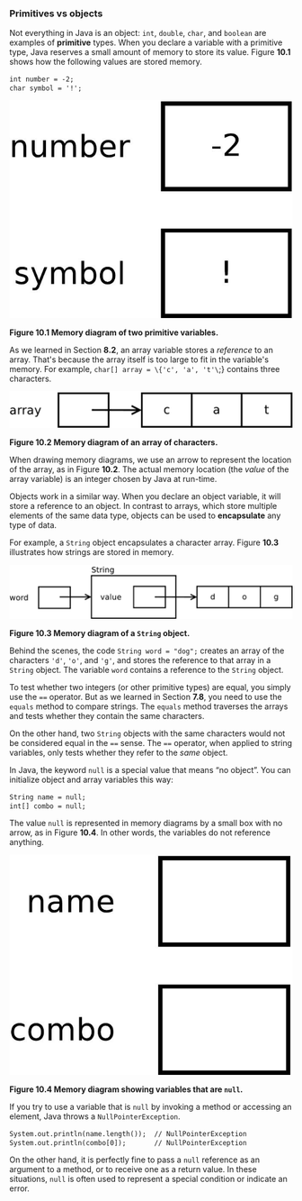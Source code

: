 ###  Primitives vs objects



Not everything in Java is an object: `int`, `double`, `char`, and `boolean` are examples of **primitive** types.
When you declare a variable with a primitive type, Java reserves a small amount of memory to store its value.
Figure **10.1** shows how the following values are stored memory.

```code
int number = -2;
char symbol = '!';
```

![Figure 10.1 Memory diagram of two primitive variables.](figs/mem1.jpg)

**Figure 10.1 Memory diagram of two primitive variables.**


As we learned in Section **8.2**, an array variable stores a *reference* to an array.
That's because the array itself is too large to fit in the variable's memory.
For example, `char[] array = \{'c', 'a', 't'\`;} contains three characters.

![Figure 10.2 Memory diagram of an array of characters.](figs/mem2.jpg)

**Figure 10.2 Memory diagram of an array of characters.**

When drawing memory diagrams, we use an arrow to represent the location of the array, as in Figure **10.2**.
The actual memory location (the *value* of the array variable) is an integer chosen by Java at run-time.

Objects work in a similar way.
When you declare an object variable, it will store a reference to an object.
In contrast to arrays, which store multiple elements of the same data type, objects can be used to **encapsulate** any type of data.

For example, a `String` object encapsulates a character array.
Figure **10.3** illustrates how strings are stored in memory.

![Figure 10.3 Memory diagram of a `String` object.](figs/mem3.jpg)

**Figure 10.3 Memory diagram of a `String` object.**

Behind the scenes, the code `String word = "dog";` creates an array of the characters `'d'`, `'o'`, and `'g'`, and stores the reference to that array in a `String` object.
The variable `word` contains a reference to the `String` object.


To test whether two integers (or other primitive types) are equal, you simply use the `==` operator.
But as we learned in Section **7.8**, you need to use the `equals` method to compare strings.
The `equals` method traverses the arrays and tests whether they contain the same characters.

On the other hand, two `String` objects with the same characters would not be considered equal in the `==` sense.
The `==` operator, when applied to string variables, only tests whether they refer to the *same* object.




In Java, the keyword `null` is a special value that means “no object”.
You can initialize object and array variables this way:

```code
String name = null;
int[] combo = null;
```

The value `null` is represented in memory diagrams by a small box with no arrow, as in Figure **10.4**.
In other words, the variables do not reference anything.

![Figure 10.4 Memory diagram showing variables that are `null`.](figs/mem4.jpg)

**Figure 10.4 Memory diagram showing variables that are `null`.**


If you try to use a variable that is `null` by invoking a method or accessing an element, Java throws a `NullPointerException`.

```code
System.out.println(name.length());  // NullPointerException
System.out.println(combo[0]);       // NullPointerException
```

On the other hand, it is perfectly fine to pass a `null` reference as an argument to a method, or to receive one as a return value.
In these situations, `null` is often used to represent a special condition or indicate an error.